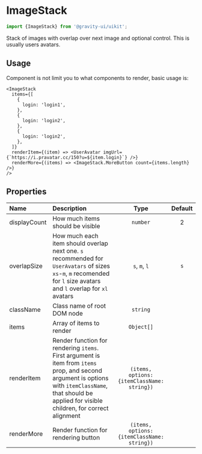 <!--GITHUB_BLOCK-->

# ImageStack

<!--/GITHUB_BLOCK-->

```ts
import {ImageStack} from '@gravity-ui/uikit';
```

Stack of images with overlap over next image and optional control. This is usually users avatars.

## Usage

Component is not limit you to what components to render, basic usage is:

<!--GITHUB_BLOCK-->

```tsx
<ImageStack
  items={[
    {
      login: 'login1',
    },
    {
      login: 'login2',
    },
    {
      login: 'login2',
    },
  ]}
  renderItem={(item) => <UserAvatar imgUrl={`https://i.pravatar.cc/150?u=${item.login}`} />}
  renderMore={(items) => <ImageStack.MoreButton count={items.length} />}
/>
```

<!--/GITHUB_BLOCK-->

## Properties

| Name         | Description                                                                                                                                                                                              |                    Type                     | Default |
| :----------- | :------------------------------------------------------------------------------------------------------------------------------------------------------------------------------------------------------- | :-----------------------------------------: | :-----: |
| displayCount | How much items should be visible                                                                                                                                                                         |                  `number`                   |    2    |
| overlapSize  | How much each item should overlap next one. `s` recommended for `UserAvatars` of sizes `xs`-`m`, `m` recomended for `l` size avatars and `l` overlap for `xl` avatars                                    |                `s`, `m`, `l`                |   `s`   |
| className    | Class name of root DOM node                                                                                                                                                                              |                  `string`                   |         |
| items        | Array of items to render                                                                                                                                                                                 |                 `Object[]`                  |         |
| renderItem   | Render function for rendering `items`. First argument is item from `items` prop, and second argument is options with `itemClassName`, that should be applied for visible children, for correct alignment | `(items, options: {itemClassName: string})` |         |
| renderMore   | Render function for rendering button                                                                                                                                                                     | `(items, options: {itemClassName: string})` |         |
